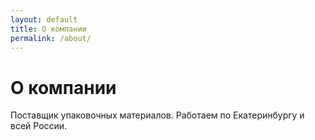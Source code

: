 ```yaml
---
layout: default
title: О компании
permalink: /about/
---
```


<h1>О компании</h1>
<p>Поставщик упаковочных материалов. Работаем по Екатеринбургу и всей России.</p>

